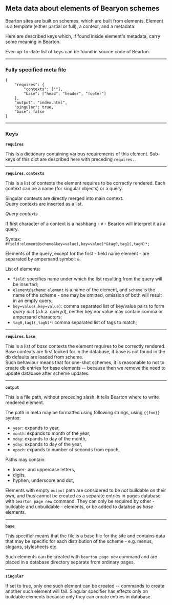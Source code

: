 ## Meta data about elements of Bearyon schemes

Bearton sites are built on schemes, which are built from elements.
Element is a template (either partial or full), a context, and a metadata.

Here are described keys which, if found inside element's metadata, carry some meaning
in Bearton.

Ever-up-to-date list of keys can be found in source code of Bearton.

----

### Fully specified meta file

```
{
    "requires": {
        "contexts": [""],
        "base": ["head", "header", "footer"]
    },
    "output": "index.html",
    "singular": true,
    "base": false
}
```

----

### Keys

**`requires`**

This is a dictionary containing various requirements of this element.
Sub-keys of this dict are described here with preceding `requires.`.

----

**`requires.contexts`**

This is a list of contexts the element requires to be correctly rendered.
Each context can be a name (for singular objects) or a query.

Singular contexts are directly merged into main context.  
Query contexts are inserted as a list.

*Query contexts*

If first character of a context is a hashbang - `#` - Bearton will interpret it as a query.

Syntax: `#field:element@scheme&key=value(,key=value)*&tag0,tag1(,tagN)*;`

Elements of the query, except for the first - field name element - are separated by ampersand symbol: `&`.

List of elements:

- `field`: specifies name under which the list resulting from the query will be inserted;
- `element@scheme`: `element` is a name of the element, and `scheme` is the name of the scheme - one may be omitted, omission of both will result in an empty query;
- `key=value(,key=value)`: comma separated list of key/value pairs to form *query dict* (a.k.a. queryd), neither key nor value may contain comma or ampersand characters;
- `tag0,tag1(,tagN)*`: comma separated list of tags to match;

----

**`requires.base`**

This is a list of *base* contexts the element requires to be correctly rendered.
Base contexts are first looked for in the database, if base is not found in the db defaults are
loaded from scheme.  
Such behaviour means that for one-shot schemes, it is reasonable to not to create db entries for
base elements -- because then we remove the need to update database after scheme updates.

----

**`output`**

This is a file path, without preceding slash.
It tells Bearton where to write rendered element.

The path in meta may be formatted using following strings, using `{{foo}}` syntax:

- `year`: expands to year,
- `month`: expands to month of the year,
- `mday`: expands to day of the month,
- `yday`: expands to day of the year,
- `epoch`: expands to number of seconds from epoch,

Paths may contain:

- lower- and uppercase letters,
- digits,
- hyphen, underscore and dot,

Elements with empty `output` path are considered to be not buildable on their own, and thus
cannot be created as a separate entries in pages database with `bearton page new` command.
They can only be required by other - buildable and unbuildable - elements, or
be added to databse as *base* elements.

----

**`base`**

This specifier means that the file is a base file for the site and
contains data that may be specific for each distribution of the scheme - e.g. menus, slogans, stylesheets etc.

Such elements can be created with `bearton page new` command and are placed in a database directory separate from
ordinary pages.

----

**`singular`**

If set to true, only one such element can be created -- commands to create another such element will fail.
Singular specifier has effects only on buildable elements because only they can create entries in database.
